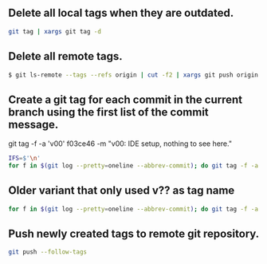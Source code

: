 ## Delete all local tags when they are outdated.
```bash
git tag | xargs git tag -d
```

## Delete all remote tags.

```bash
$ git ls-remote --tags --refs origin | cut -f2 | xargs git push origin --delete
```

## Create a git tag for each commit in the current branch using the first list of the commit message.

git tag -f -a 'v00' f03ce46 -m "v00: IDE setup, nothing to see here."
```bash
IFS=$'\n'
for f in $(git log --pretty=oneline --abbrev-commit); do git tag -f -a $([[ ${f:8} =~ ((v[0-9]{2}) \((.[a-zA-Z]*)\)) ]] && echo ${BASH_REMATCH[2]}_${BASH_REMATCH[3]}) -m "${f:8}" ${f:0:7}; done
```

## Older variant that only used v?? as tag name
```bash
for f in $(git log --pretty=oneline --abbrev-commit); do git tag -f -a ${f:8:3} -m '${f:8}' ${f:0:7}; done
```

## Push newly created tags to remote git repository.

```bash
git push --follow-tags
```